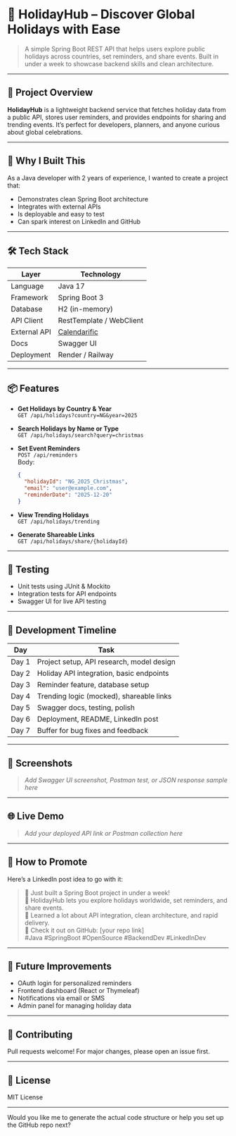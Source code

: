 # 🎉 HolidayHub – Discover Global Holidays with Ease

> A simple Spring Boot REST API that helps users explore public holidays across countries, set reminders, and share events. Built in under a week to showcase backend skills and clean architecture.

---

## 🚀 Project Overview

**HolidayHub** is a lightweight backend service that fetches holiday data from a public API, stores user reminders, and provides endpoints for sharing and trending events. It’s perfect for developers, planners, and anyone curious about global celebrations.

---

## 🧠 Why I Built This

As a Java developer with 2 years of experience, I wanted to create a project that:
- Demonstrates clean Spring Boot architecture
- Integrates with external APIs
- Is deployable and easy to test
- Can spark interest on LinkedIn and GitHub

---

## 🛠️ Tech Stack

| Layer        | Technology        |
|--------------|-------------------|
| Language     | Java 17           |
| Framework    | Spring Boot 3     |
| Database     | H2 (in-memory)    |
| API Client   | RestTemplate / WebClient |
| External API | [Calendarific](https://calendarific.com/) |
| Docs         | Swagger UI        |
| Deployment   | Render / Railway  |

---

## 📦 Features

- **Get Holidays by Country & Year**  
  `GET /api/holidays?country=NG&year=2025`

- **Search Holidays by Name or Type**  
  `GET /api/holidays/search?query=christmas`

- **Set Event Reminders**  
  `POST /api/reminders`  
  Body:
  ```json
  {
    "holidayId": "NG_2025_Christmas",
    "email": "user@example.com",
    "reminderDate": "2025-12-20"
  }
  ```

- **View Trending Holidays**  
  `GET /api/holidays/trending`

- **Generate Shareable Links**  
  `GET /api/holidays/share/{holidayId}`

---

## 🧪 Testing

- Unit tests using JUnit & Mockito
- Integration tests for API endpoints
- Swagger UI for live API testing

---

## 📅 Development Timeline

| Day | Task |
|-----|------|
| Day 1 | Project setup, API research, model design |
| Day 2 | Holiday API integration, basic endpoints |
| Day 3 | Reminder feature, database setup |
| Day 4 | Trending logic (mocked), shareable links |
| Day 5 | Swagger docs, testing, polish |
| Day 6 | Deployment, README, LinkedIn post |
| Day 7 | Buffer for bug fixes and feedback |

---

## 📸 Screenshots

> _Add Swagger UI screenshot, Postman test, or JSON response sample here_

---

## 🌐 Live Demo

> _Add your deployed API link or Postman collection here_

---

## 📣 How to Promote

Here’s a LinkedIn post idea to go with it:

> 🚀 Just built a Spring Boot project in under a week!  
> 🎉 HolidayHub lets you explore holidays worldwide, set reminders, and share events.  
> 🧠 Learned a lot about API integration, clean architecture, and rapid delivery.  
> 🔗 Check it out on GitHub: [your repo link]  
> #Java #SpringBoot #OpenSource #BackendDev #LinkedInDev

---

## 🧭 Future Improvements

- OAuth login for personalized reminders
- Frontend dashboard (React or Thymeleaf)
- Notifications via email or SMS
- Admin panel for managing holiday data

---

## 🤝 Contributing

Pull requests welcome! For major changes, please open an issue first.

---

## 📄 License

MIT License

---

Would you like me to generate the actual code structure or help you set up the GitHub repo next?